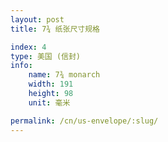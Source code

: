 ```yaml
---
layout: post
title: 7¾ 纸张尺寸规格

index: 4
type: 美国 (信封)
info:
    name: 7¾ monarch
    width: 191
    height: 98
    unit: 毫米

permalink: /cn/us-envelope/:slug/
---
```



